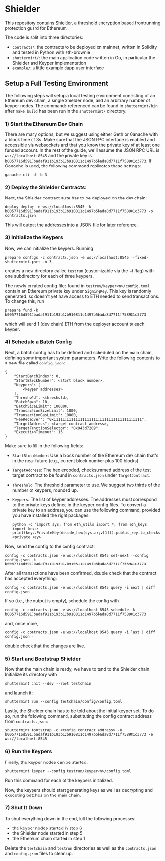 # Shielder

This repository contains Shielder, a threshold encryption based frontrunning protection guard for
Ethereum.

The code is split into three directories:

- `contracts/`: the contracts to be deployed on mainnet, written in Solidity and tested in Python
  with eth-brownie
- `shuttermint/`: the main application code written in Go, in particular the Shielder and Keyper
  implementation
- `example/`: a little example dapp user interface

## Setup a Full Testing Environment

The following steps will setup a local testing environment consisting of an Ethereum dev chain, a
single Shielder node, and an arbitrary number of keyper nodes. The commands referenced can be
found in `shuttermint/bin` after `make build` has been run in the `shuttermint/` directory.

### 1) Start the Ethereum Dev Chain

There are many options, but we suggest using either Geth or Ganache with a block time of 3s. Make
sure that the JSON RPC interface is enabled and accessible via websockets and that you know the
private key of at least one funded account. In the rest of the guide, we'll assume the JSON RPC URL
is `ws://localhost:8545` and the private key is
`b0057716d5917badaf911b193b12b910811c1497b5bada8d7711f758981c3773`. If Ganache is used, the
following command replicates these settings:

```
ganache-cli -d -b 3
```

### 2) Deploy the Shielder Contracts:

Next, the Shielder contract suite has to be deployed on the dev chain:

```
deploy deploy -e ws://localhost:8545 -k b0057716d5917badaf911b193b12b910811c1497b5bada8d7711f758981c3773 -o contracts.json
```

This will output the addresses into a JSON file for later reference.

### 3) Initialize the Keypers

Now, we can initialize the keypers. Running

```
prepare configs -c contracts.json -e ws://localhost:8545 --fixed-shuttermint-port -n 3
```

creates a new directory called `testrun` (customizable via the `-d` flag) with one subdirectory for
each of three keypers.

The newly created config files found in `testrun/keyper<n>/config.toml` contain an Ethereum private
key under `SigningKey`. This key is randomly generated, so doesn't yet have access to ETH needed
to send transactions. To change this, run

```
prepare fund -k b0057716d5917badaf911b193b12b910811c1497b5bada8d7711f758981c3773
```

which will send 1 (dev chain) ETH from the deployer account to each keyper.

### 4) Schedule a Batch Config

Next, a batch config has to be defined and scheduled on the main chain, defining some important
system parameters. Write the following contents to a new file called `config.json`:

```
{
    "StartBatchIndex": 0,
    "StartBlockNumber": <start block number>,
    "Keypers": [
        <keyper addresses>
    ],
    "Threshold": <threshold>,
    "BatchSpan": 10,
    "BatchSizeLimit": 100000,
    "TransactionSizeLimit": 1000,
    "TransactionGasLimit": 10000,
    "FeeReceiver": "0x1111111111111111111111111111111111111111",
    "TargetAddress": <target contract address>,
    "TargetFunctionSelector": "0x943d7209",
    "ExecutionTimeout": 15
}
```

Make sure to fill in the following fields:

- `StartBlockNumber`: Use a block number of the Ethereum dev chain that's in the near future (e.g.,
  current block number plus 100 blocks)
- `TargetAddress`: The hex encoded, checksummed address of the test target contract to be found in
  `contracts.json` under `TargetContract`.
- `Threshold`: The threshold parameter to use. We suggest two thirds of the number of keypers,
  rounded up.
- `Keypers`: The list of keyper addresses. The addresses must correspond to the private keys
  defined in the keyper config files. To convert a private key to an address, you can use the
  following command, provided you have installed the right packages:

  ```
  python -c "import sys; from eth_utils import *; from eth_keys import keys; print(keys.PrivateKey(decode_hex(sys.argv[1])).public_key.to_checksum_address())" <private key>
  ```

Now, send the config to the config contract:

```
config -c contracts.json -e ws://localhost:8545 set-next --config config.json -k b0057716d5917badaf911b193b12b910811c1497b5bada8d7711f758981c3773
```

After all transactions have been confirmed, double check that the contract has accepted everything:

```
config -c contracts.json -e ws://localhost:8545 query -i next | diff config.json -
```

If so (i.e., the output is empty), schedule the config with

```
config -c contracts.json -e ws://localhost:8545 schedule -k b0057716d5917badaf911b193b12b910811c1497b5bada8d7711f758981c3773
```

and, once more,

```
config -c contracts.json -e ws://localhost:8545 query -i last | diff config.json -
```

double check that the changes are live.

### 5) Start and Bootstrap Shielder

Now that the main chain is ready, we have to tend to the Shielder chain. Initialize its directory with

```
shuttermint init --dev --root testchain
```

and launch it:

```
shuttermint run --config testchain/config/config.toml
```

Lastly, the Shielder chain has to be told about the initial keyper set. To do so, run the
following command, substituting the config contract address from `contracts.json`:

```
shuttermint bootstrap -c <config contract address> -k b0057716d5917badaf911b193b12b910811c1497b5bada8d7711f758981c3773 -e ws://localhost:8545
```

### 6) Run the Keypers

Finally, the keyper nodes can be started:

```
shuttermint keyper --config testrun/keyper<n>/config.toml
```

Run this command for each of the keypers initialized.

Now, the keypers should start generating keys as well as decrypting and executing batches on the
main chain.

### 7) Shut It Down

To shut everything down in the end, kill the following processes:

- the keyper nodes started in step 6
- the Shielder node started in step 5
- the Ethereum chain started in step 1

Delete the `testchain` and `testrun` directories as well as the `contracts.json` and `config.json`
files to clean up.
